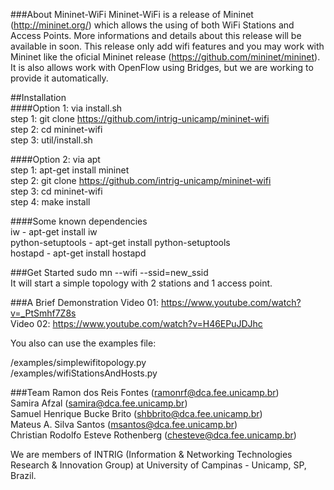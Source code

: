 ###About Mininet-WiFi
Mininet-WiFi is a release of Mininet (http://mininet.org/) which allows the using of both WiFi Stations and Access Points. More informations and details about this release will be available in soon. This release only add wifi features and you may work with Mininet like the oficial Mininet release (https://github.com/mininet/mininet). It is also allows work with OpenFlow using Bridges, but we are working to provide it automatically.        

##Installation  
####Option 1: via install.sh  
step 1: git clone https://github.com/intrig-unicamp/mininet-wifi  
step 2: cd mininet-wifi  
step 3: util/install.sh      
  
####Option 2: via apt  
step 1: apt-get install mininet  
step 2: git clone https://github.com/intrig-unicamp/mininet-wifi  
step 3: cd mininet-wifi  
step 4: make install  

####Some known dependencies  
iw - apt-get install iw  
python-setuptools - apt-get install python-setuptools  
hostapd - apt-get install hostapd  

###Get Started
sudo mn --wifi --ssid=new_ssid  
It will start a simple topology with 2 stations and 1 access point. 

###A Brief Demonstration
Video 01: https://www.youtube.com/watch?v=_PtSmhf7Z8s  
Video 02: https://www.youtube.com/watch?v=H46EPuJDJhc  
  
You also can use the examples file:   

/examples/simplewifitopology.py  
/examples/wifiStationsAndHosts.py  


###Team
Ramon dos Reis Fontes (ramonrf@dca.fee.unicamp.br)  
Samira Afzal (samira@dca.fee.unicamp.br)  
Samuel Henrique Bucke Brito (shbbrito@dca.fee.unicamp.br)  
Mateus A. Silva Santos (msantos@dca.fee.unicamp.br)  
Christian Rodolfo Esteve Rothenberg (chesteve@dca.fee.unicamp.br)  

We are members of INTRIG (Information & Networking Technologies Research & Innovation Group) at University of Campinas - Unicamp, SP, Brazil.


